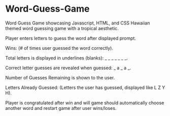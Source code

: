 # Word-Guess-Game
Word Guess Game showcasing Javascript, HTML, and CSS
Hawaiian themed word guessing game with a tropical aesthetic. 

Player enters letters to guess the word after displayed prompt.

Wins: (# of times user guessed the word correctly).

Total letters is displayed in underlines (blanks): _ _ _ _ _ _ _.

Correct letter guesses are revealed when guessed: _ a _ a _.

Number of Guesses Remaining is shown to the user.

Letters Already Guessed: (Letters the user has guessed, displayed like L Z Y H).

Player is congratulated after win and will game should automatically choose another word and restart game after user wins/loses.
